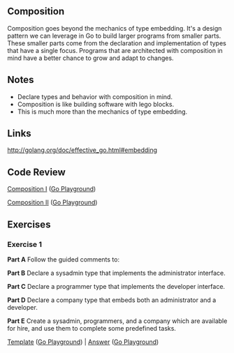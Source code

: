 ## Composition

Composition goes beyond the mechanics of type embedding. It's a design pattern we can leverage in Go to build larger programs from smaller parts. These smaller parts come from the declaration and implementation of types that have a single focus. Programs that are architected with composition in mind have a better chance to grow and adapt to changes.

## Notes

* Declare types and behavior with composition in mind.
* Composition is like building software with lego blocks.
* This is much more than the mechanics of type embedding.

## Links

http://golang.org/doc/effective_go.html#embedding

## Code Review

[Composition I](example1/example1.go) ([Go Playground](http://play.golang.org/p/W5ya6_LAU6))

[Composition II](example2/example2.go) ([Go Playground](http://play.golang.org/p/xsDJhCYOBA))

## Exercises

### Exercise 1

**Part A** Follow the guided comments to:

**Part B** Declare a sysadmin type that implements the administrator interface.

**Part C** Declare a programmer type that implements the developer interface.

**Part D** Declare a company type that embeds both an administrator and a developer.

**Part E** Create a sysadmin, programmers, and a company which are available for hire, and use them to complete some predefined tasks.

[Template](exercises/template1/template1.go) ([Go Playground](http://play.golang.org/p/b8ww3jd2Xs)) | 
[Answer](exercises/exercise1/exercise1.go) ([Go Playground](http://play.golang.org/p/8t5ns3cqNp))

